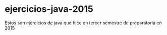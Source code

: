# ejercicios-java-2015
Estos son ejercicios de java que hice en tercer semestre de preparatoria en 2015
